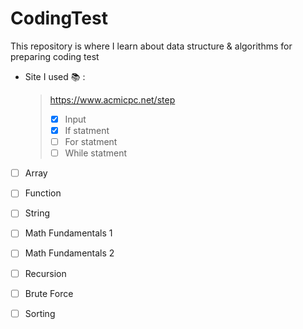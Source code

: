# CodingTest 
This repository is where I learn about data structure &amp; algorithms for preparing coding test
<br>
 - Site I used 📚 :
   > https://www.acmicpc.net/step
   > - [x] Input
   > - [x] If statment
   > - [ ] For statment
   > - [ ] While statment
 - [ ] Array
 - [ ] Function
 - [ ] String
 - [ ] Math Fundamentals 1
 - [ ] Math Fundamentals 2
 - [ ] Recursion
 - [ ] Brute Force
 - [ ] Sorting

